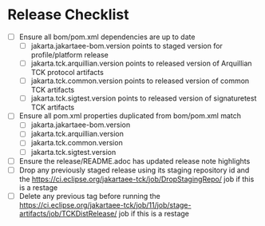 # Release Checklist

- [ ] Ensure all bom/pom.xml dependencies are up to date
  - [ ] jakarta.jakartaee-bom.version points to staged version for profile/platform release
  - [ ] jakarta.tck.arquillian.version points to released version of Arquillian TCK protocol artifacts
  - [ ] jakarta.tck.common.version points to released version of common TCK artifacts
  - [ ] jakarta.tck.sigtest.version points to released version of signaturetest TCK artifacts
- [ ] Ensure all pom.xml properties duplicated from bom/pom.xml match
    - [ ] jakarta.jakartaee-bom.version
    - [ ] jakarta.tck.arquillian.version
    - [ ] jakarta.tck.common.version
    - [ ] jakarta.tck.sigtest.version
- [ ] Ensure the release/README.adoc has updated release note highlights
- [ ] Drop any previously staged release using its staging repository id and the
  https://ci.eclipse.org/jakartaee-tck/job/DropStagingRepo/ job if this is a restage
- [ ] Delete any previous tag before running the https://ci.eclipse.org/jakartaee-tck/job/11/job/stage-artifacts/job/TCKDistRelease/ job if this is a restage